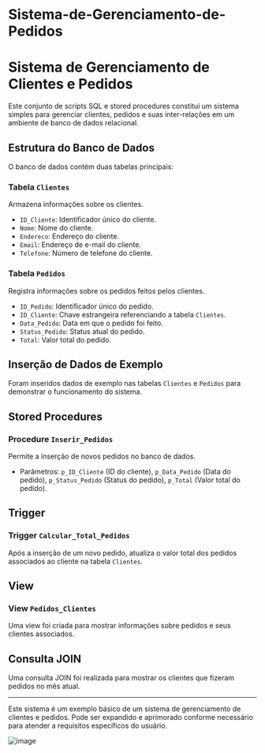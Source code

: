 # Sistema-de-Gerenciamento-de-Pedidos

# Sistema de Gerenciamento de Clientes e Pedidos

Este conjunto de scripts SQL e stored procedures constitui um sistema simples para gerenciar clientes, pedidos e suas inter-relações em um ambiente de banco de dados relacional.

## Estrutura do Banco de Dados

O banco de dados contém duas tabelas principais:

### Tabela `Clientes`

Armazena informações sobre os clientes.
- `ID_Cliente`: Identificador único do cliente.
- `Nome`: Nome do cliente.
- `Endereco`: Endereço do cliente.
- `Email`: Endereço de e-mail do cliente.
- `Telefone`: Número de telefone do cliente.

### Tabela `Pedidos`

Registra informações sobre os pedidos feitos pelos clientes.
- `ID_Pedido`: Identificador único do pedido.
- `ID_Cliente`: Chave estrangeira referenciando a tabela `Clientes`.
- `Data_Pedido`: Data em que o pedido foi feito.
- `Status_Pedido`: Status atual do pedido.
- `Total`: Valor total do pedido.

## Inserção de Dados de Exemplo

Foram inseridos dados de exemplo nas tabelas `Clientes` e `Pedidos` para demonstrar o funcionamento do sistema.

## Stored Procedures

### Procedure `Inserir_Pedidos`

Permite a inserção de novos pedidos no banco de dados.
- Parâmetros: `p_ID_Cliente` (ID do cliente), `p_Data_Pedido` (Data do pedido), `p_Status_Pedido` (Status do pedido), `p_Total` (Valor total do pedido).

## Trigger

### Trigger `Calcular_Total_Pedidos`

Após a inserção de um novo pedido, atualiza o valor total dos pedidos associados ao cliente na tabela `Clientes`.

## View

### View `Pedidos_Clientes`

Uma view foi criada para mostrar informações sobre pedidos e seus clientes associados.

## Consulta JOIN

Uma consulta JOIN foi realizada para mostrar os clientes que fizeram pedidos no mês atual.

---

Este sistema é um exemplo básico de um sistema de gerenciamento de clientes e pedidos. Pode ser expandido e aprimorado conforme necessário para atender a requisitos específicos do usuário.

![image](https://github.com/SamuelJorgetto/Sistema-de-Gerenciamento-de-Pedidos/assets/144075081/70aababf-feb2-4253-b5dc-0e98c3fd7222)
